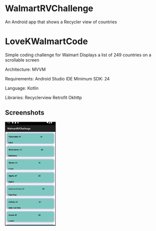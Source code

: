 # WalmartRVChallenge
An Android app that shows a Recycler view of countries

# LoveKWalmartCode

Simple coding challenge for Walmart
Displays a list of 249 countries on a scrollable screen

Architecture:
MVVM

Requirements:
Android Studio IDE
Minimum SDK: 24

Language:
Kotlin

Libraries:
Recyclerview
Retrofit
Okhttp
## Screenshots



 <img width="167" alt="light" src= "https://raw.githubusercontent.com/jnmii/WalmartRVChallenge/9af0fb2dda373512f702188715a33005f6db8850/app/src/main/res/drawable/Screenshot.png"> 
